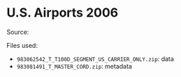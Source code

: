 # U.S. Airports 2006




Source: 

Files used:
- `983062542_T_T100D_SEGMENT_US_CARRIER_ONLY.zip`: data
- `983081491_T_MASTER_CORD.zip`: metadata

